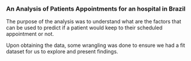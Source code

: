 ### An Analysis of Patients Appointments for an hospital in Brazil

The purpose of the analysis was to understand what are the factors that can be used to
predict if a patient would keep to their scheduled appointment or not.

Upon obtaining the data, some wrangling was done to ensure we had a fit dataset for us
to explore and present findings.
